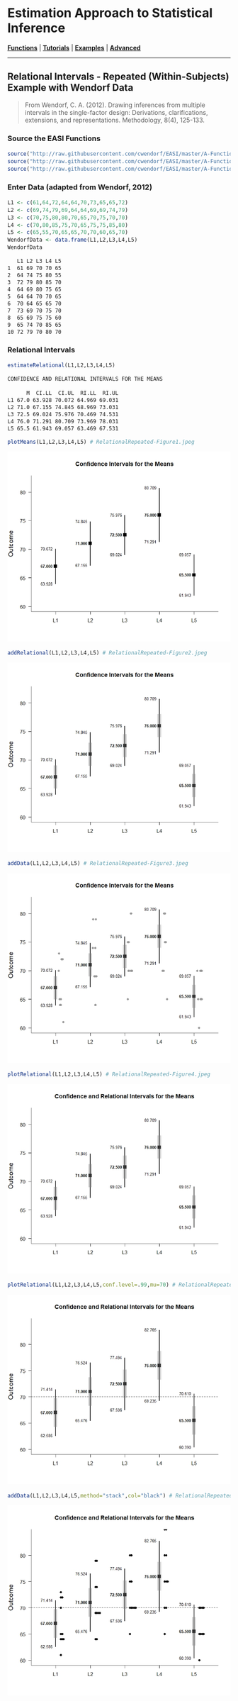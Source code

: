 # Estimation Approach to Statistical Inference

[**Functions**](../../A-Functions) | 
[**Tutorials**](../../B-Tutorials) | 
[**Examples**](../../C-Examples) | 
[**Advanced**](../../D-Advanced)

---

## Relational Intervals - Repeated (Within-Subjects) Example with Wendorf Data

> From Wendorf, C. A. (2012). Drawing inferences from multiple intervals in the single-factor design: Derivations, clarifications, extensions, and representations. Methodology, 8(4), 125-133.

### Source the EASI Functions

```r
source("http://raw.githubusercontent.com/cwendorf/EASI/master/A-Functions/EASI-Functions.R")
source("http://raw.githubusercontent.com/cwendorf/EASI/master/A-Functions/EASI-Omnibus-Extension.R")
source("http://raw.githubusercontent.com/cwendorf/EASI/master/A-Functions/EASI-Relational-Extension.R")
```

### Enter Data (adapted from Wendorf, 2012)

```r
L1 <- c(61,64,72,64,64,70,73,65,65,72)
L2 <- c(69,74,79,69,64,64,69,69,74,79)
L3 <- c(70,75,80,80,70,65,70,75,70,70)
L4 <- c(70,80,85,75,70,65,75,75,85,80)
L5 <- c(65,55,70,65,65,70,70,60,65,70)
WendorfData <- data.frame(L1,L2,L3,L4,L5)
WendorfData
```
```
   L1 L2 L3 L4 L5
1  61 69 70 70 65
2  64 74 75 80 55
3  72 79 80 85 70
4  64 69 80 75 65
5  64 64 70 70 65
6  70 64 65 65 70
7  73 69 70 75 70
8  65 69 75 75 60
9  65 74 70 85 65
10 72 79 70 80 70
```

### Relational Intervals

```r
estimateRelational(L1,L2,L3,L4,L5)
```
```
CONFIDENCE AND RELATIONAL INTERVALS FOR THE MEANS

      M  CI.LL  CI.UL  RI.LL  RI.UL
L1 67.0 63.928 70.072 64.969 69.031
L2 71.0 67.155 74.845 68.969 73.031
L3 72.5 69.024 75.976 70.469 74.531
L4 76.0 71.291 80.709 73.969 78.031
L5 65.5 61.943 69.057 63.469 67.531
```

```r
plotMeans(L1,L2,L3,L4,L5) # RelationalRepeated-Figure1.jpeg
```
<kbd><img src="RelationalRepeated-Figure1.jpeg"></kbd>
```r
addRelational(L1,L2,L3,L4,L5) # RelationalRepeated-Figure2.jpeg
```
<kbd><img src="RelationalRepeated-Figure2.jpeg"></kbd>
```r
addData(L1,L2,L3,L4,L5) # RelationalRepeated-Figure3.jpeg
```
<kbd><img src="RelationalRepeated-Figure3.jpeg"></kbd>
```r
plotRelational(L1,L2,L3,L4,L5) # RelationalRepeated-Figure4.jpeg
```
<kbd><img src="RelationalRepeated-Figure4.jpeg"></kbd>
```r
plotRelational(L1,L2,L3,L4,L5,conf.level=.99,mu=70) # RelationalRepeated-Figure5.jpeg
```
<kbd><img src="RelationalRepeated-Figure5.jpeg"></kbd>
```r
addData(L1,L2,L3,L4,L5,method="stack",col="black") # RelationalRepeated-Figure6.jpeg
```
<kbd><img src="RelationalRepeated-Figure6.jpeg"></kbd>

